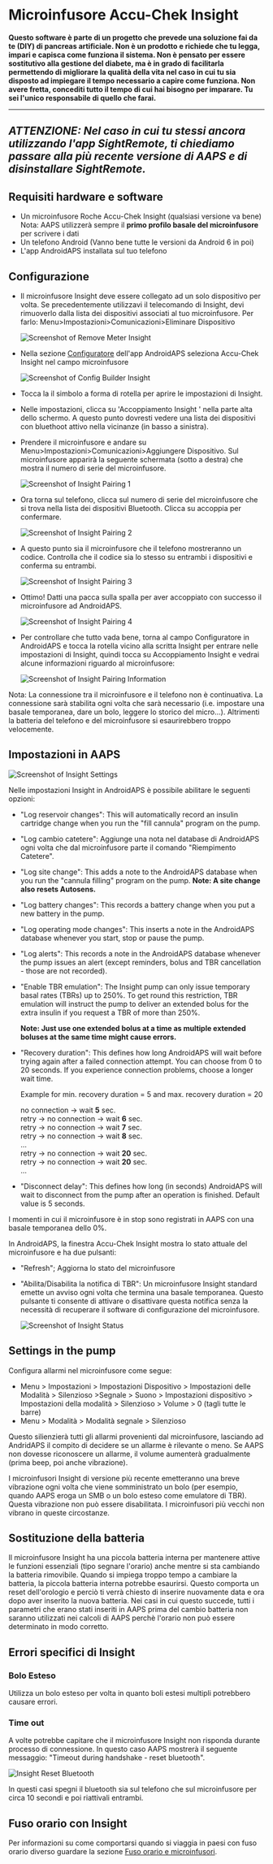 # Microinfusore Accu-Chek Insight

**Questo software è parte di un progetto che prevede una soluzione fai da te (DIY) di pancreas artificiale. Non è un prodotto e richiede che tu legga, impari e capisca come funziona il sistema. Non è pensato per essere sostitutivo alla gestione del diabete, ma è in grado di facilitarla permettendo di migliorare la qualità della vita nel caso in cui tu sia disposto ad impiegare il tempo necessario a capire come funziona. Non avere fretta, concediti tutto il tempo di cui hai bisogno per imparare. Tu sei l'unico responsabile di quello che farai.**

* * *

## ***ATTENZIONE:** Nel caso in cui tu stessi ancora utilizzando l'app **SightRemote**, ti chiediamo **passare alla più recente versione di AAPS** e di **disinstallare SightRemote**.*

## Requisiti hardware e software

* Un microinfusore Roche Accu-Chek Insight (qualsiasi versione va bene)
<br>   Nota: AAPS  utilizzerà sempre il  <b>primo profilo basale del microinfusore</b> per scrivere i dati
* Un telefono Android (Vanno bene tutte le versioni da Android 6 in poi)
* L'app AndroidAPS installata sul tuo telefono

## Configurazione

* Il microinfusore Insight deve essere collegato ad un solo dispositivo per volta. Se precedentemente utilizzavi il telecomando di Insight, devi rimuoverlo dalla lista dei dispositivi associati al tuo microinfusore. Per farlo: Menu>Impostazioni>Comunicazioni>Eliminare Dispositivo
    
    ![Screenshot of Remove Meter Insight](../images/Insight_RimeMeter.png)

* Nella sezione [Configuratore](../Configuration/Config-Builder) dell'app AndroidAPS seleziona Accu-Chek Insight nel campo microinfusore
    
    ![Screenshot of Config Builder Insight](../images/Insight_ConfigBuilder.png)

* Tocca la il simbolo a forma di rotella per aprire le impostazioni di Insight.

* Nelle impostazioni, clicca su 'Accoppiamento Insight ' nella parte alta dello schermo. A questo punto dovresti vedere una lista dei dispositivi con bluethoot attivo nella vicinanze (in basso a sinistra).
* Prendere il microinfusore e andare su Menu>Impostazioni>Comunicazioni>Aggiungere Dispositivo. Sul microinfusore apparirà la seguente schermata (sotto a destra) che mostra il numero di serie del microinfusore.
    
    ![Screenshot of Insight Pairing 1](../images/Insight_Pairing1.png)

* Ora torna sul telefono, clicca sul numero di serie del microinfusore che si trova nella lista dei dispositivi Bluetooth. Clicca su accoppia per confermare.
    
    ![Screenshot of Insight Pairing 2](../images/Insight_Pairing2.png)

* A questo punto sia il microinfusore che il telefono mostreranno un codice. Controlla che il codice sia lo stesso su entrambi i dispositivi e conferma su entrambi.
    
    ![Screenshot of Insight Pairing 3](../images/Insight_Pairing3.png)

* Ottimo! Datti una pacca sulla spalla per aver accoppiato con successo il microinfusore ad AndroidAPS.
    
    ![Screenshot of Insight Pairing 4](../images/Insight_Pairing4.png)

* Per controllare che tutto vada bene, torna al campo Configuratore in AndroidAPS e tocca la rotella vicino alla scritta Insight per entrare nelle impostazioni di Insight, quindi tocca su Accoppiamento Insight e vedrai alcune informazioni riguardo al microinfusore:
    
    ![Screenshot of Insight Pairing Information](../images/Insight_Pairing3.png)

Nota: La connessione tra il microinfusore e il telefono non è continuativa. La connessione sarà stabilita ogni volta che sarà necessario (i.e. impostare una basale temporanea, dare un bolo, leggere lo storico del micro...). Altrimenti la batteria del telefono e del microinfusore si esaurirebbero troppo velocemente.

## Impostazioni in AAPS

![Screenshot of Insight Settings](../images/Insight_pairing_V2_5.png)

Nelle impostazioni Insight in AndroidAPS è possibile abilitare le seguenti opzioni:

* "Log reservoir changes": This will automatically record an insulin cartridge change when you run the "fill cannula" program on the pump.
* "Log cambio catetere": Aggiunge una nota nel database di AndroidAPS ogni volta che dal microinfusore parte il comando "Riempimento Catetere".
* "Log site change": This adds a note to the AndroidAPS database when you run the "cannula filling" program on the pump. **Note: A site change also resets Autosens.**
* "Log battery changes": This records a battery change when you put a new battery in the pump.
* "Log operating mode changes": This inserts a note in the AndroidAPS database whenever you start, stop or pause the pump.
* "Log alerts": This records a note in the AndroidAPS database whenever the pump issues an alert (except reminders, bolus and TBR cancellation - those are not recorded).
* "Enable TBR emulation": The Insight pump can only issue temporary basal rates (TBRs) up to 250%. To get round this restriction, TBR emulation will instruct the pump to deliver an extended bolus for the extra insulin if you request a TBR of more than 250%.
    
    **Note: Just use one extended bolus at a time as multiple extended boluses at the same time might cause errors.**

* "Recovery duration": This defines how long AndroidAPS will wait before trying again after a failed connection attempt. You can choose from 0 to 20 seconds. If you experience connection problems, choose a longer wait time.   
      
    Example for min. recovery duration = 5 and max. recovery duration = 20   
      
    no connection -> wait **5** sec.   
    retry -> no connection -> wait **6** sec.   
    retry -> no connection -> wait **7** sec.   
    retry -> no connection -> wait **8** sec.   
    ...   
    retry -> no connection -> wait **20** sec.   
    retry -> no connection -> wait **20** sec.   
    ...

* "Disconnect delay": This defines how long (in seconds) AndroidAPS will wait to disconnect from the pump after an operation is finished. Default value is 5 seconds.

I momenti in cui il microinfusore è in stop sono registrati in AAPS con una basale temporanea dello 0%.

In AndroidAPS, la finestra Accu-Chek Insight mostra lo stato attuale del microinfusore e ha due pulsanti:

* "Refresh"; Aggiorna lo stato del microinfusore
* "Abilita/Disabilita la notifica di TBR": Un microinfusore Insight standard emette un avviso ogni volta che termina una basale temporanea. Questo pulsante ti consente di attivare o disattivare questa notifica senza la necessità di recuperare il software di configurazione del microinfusore.
    
    ![Screenshot of Insight Status](../images/Insight_Status2.png)

## Settings in the pump

Configura allarmi nel microinfusore come segue:

* Menu > Impostazioni > Impostazioni Dispositivo > Impostazioni delle Modalità > Silenzioso >Segnale > Suono > Impostazioni dispositivo > Impostazioni della modalità > Silenzioso > Volume > 0 (tagli tutte le barre)
* Menu > Modalità > Modalità segnale > Silenzioso

Questo silienzierà tutti gli allarmi provenienti dal microinfusore, lasciando ad AndridAPS il compito di decidere se un allarme è rilevante o meno. Se AAPS non dovesse riconoscere un allarme, il volume aumenterà gradualmente (prima beep, poi anche vibrazione).

I microinfusori Insight di versione più recente emetteranno una breve vibrazione ogni volta che viene somministrato un bolo (per esempio, quando AAPS eroga un SMB o un bolo esteso come emulatore di TBR). Questa vibrazione non può essere disabilitata. I microinfusori più vecchi non vibrano in queste circostanze.

## Sostituzione della batteria

Il microinfusore Insight ha una piccola batteria interna per mantenere attive le funzioni essenziali (tipo segnare l'orario) anche mentre si sta cambiando la batteria rimovibile. Quando si impiega troppo tempo a cambiare la batteria, la piccola batteria interna potrebbe esaurirsi. Questo comporta un reset dell'orologio e perciò ti verrà chiesto di inserire nuovamente data e ora dopo aver inserito la nuova batteria. Nei casi in cui questo succede, tutti i parametri che erano stati inseriti in AAPS prima del cambio batteria non saranno utilizzati nei calcoli di AAPS perchè l'orario non può essere determinato in modo corretto.

## Errori specifici di Insight

### Bolo Esteso

Utilizza un bolo esteso per volta in quanto boli estesi multipli potrebbero causare errori.

### Time out

A volte potrebbe capitare che il microinfusore Insight non risponda durante processo di connessione. In questo caso AAPS mostrerà il seguente messaggio: "Timeout during handshake - reset bluetooth".

![Insight Reset Bluetooth](../images/Insight_RimeMeter.png)

In questi casi spegni il bluetooth sia sul telefono che sul microinfusore per circa 10 secondi e poi riattivali entrambi.

## Fuso orario con Insight

Per informazioni su come comportarsi quando si viaggia in paesi con fuso orario diverso guardare la sezione [Fuso orario e microinfusori](../Usage/Timezone-traveling#insight).
